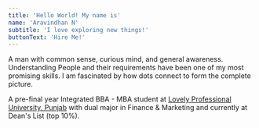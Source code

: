 ```yaml
---
title: 'Hello World! My name is'
name: 'Aravindhan N'
subtitle: 'I love exploring new things!'
buttonText: 'Hire Me!'
---
```


A man with common sense, curious mind, and general awareness. Understanding People and their requirements have been one of my most promising skills. I am fascinated by how dots connect to form the complete picture.

A pre-final year Integrated BBA - MBA student at [Lovely Professional University, Punjab](https://lpu.in) with dual major in Finance & Marketing and currently at Dean's List (top 10%).
